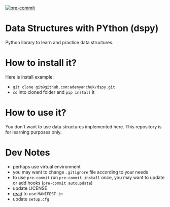[![pre-commit](https://img.shields.io/badge/pre--commit-enabled-brightgreen?logo=pre-commit&logoColor=white)](https://github.com/pre-commit/pre-commit)

# Data Structures with PYthon (dspy)
Python library to learn and practice data structures.

# How to install it?
Here is install example:
- `git clone git@github.com:ademyanchuk/dspy.git`
- `cd` into cloned folder and `pip install` it

# How to use it?
You don't want to use data structures implemented here. This repository is for learning purposes only.

# Dev Notes
- perhaps use virtual environment
- you may want to change `.gitignore` file according to your needs
- to use `pre-commit` run `pre-commit install` once, you may want to update or add hooks (`pre-commit autoupdate`)
- update LICENSE
- [read](https://packaging.python.org/guides/using-manifest-in/) to use `MANIFEST.in`
- update `setup.cfg`
